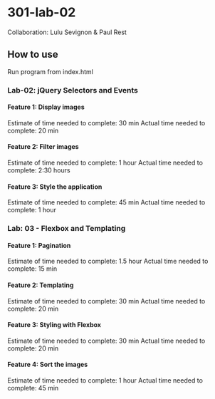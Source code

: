 # 301-lab-02

Collaboration: Lulu Sevignon & Paul Rest

## How to use 

Run program from index.html

### Lab-02: jQuery Selectors and Events
#### Feature 1: Display images

Estimate of time needed to complete: 30 min
Actual time needed to complete: 20 min

#### Feature 2: Filter images

Estimate of time needed to complete: 1 hour
Actual time needed to complete: 2:30 hours

#### Feature 3: Style the application

Estimate of time needed to complete: 45 min
Actual time needed to complete: 1 hour

### Lab: 03 - Flexbox and Templating
#### Feature 1: Pagination

Estimate of time needed to complete: 1.5 hour
Actual time needed to complete: 15 min

#### Feature 2: Templating

Estimate of time needed to complete: 30 min
Actual time needed to complete: 20 min

#### Feature 3: Styling with Flexbox

Estimate of time needed to complete: 30 min
Actual time needed to complete: 20 min

#### Feature 4: Sort the images

Estimate of time needed to complete: 1 hour
Actual time needed to complete: 45 min